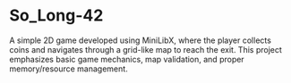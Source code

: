 # So_Long-42
A simple 2D game developed using MiniLibX, where the player collects coins and navigates through a grid-like map to reach the exit. This project emphasizes basic game mechanics, map validation, and proper memory/resource management.
